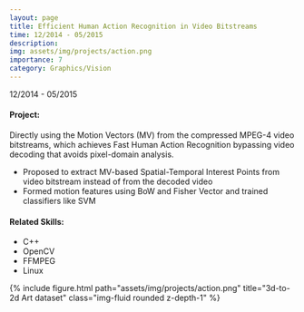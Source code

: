 ```yaml
---
layout: page
title: Efficient Human Action Recognition in Video Bitstreams
time: 12/2014 - 05/2015  
description: 
img: assets/img/projects/action.png
importance: 7
category: Graphics/Vision
---
```


12/2014 - 05/2015  


#### Project:

Directly using the Motion Vectors (MV) from the compressed MPEG-4 video bitstreams, which achieves Fast Human Action Recognition bypassing video decoding that avoids pixel-domain analysis.
- Proposed to extract MV-based Spatial-Temporal Interest Points from video bitstream instead of from the decoded video
- Formed motion features using BoW and Fisher Vector and trained classifiers like SVM

#### Related Skills:
- C++
- OpenCV
- FFMPEG
- Linux


<div class="row">
    <div class="col-sm mt-3 mt-md-0">
        {% include figure.html path="assets/img/projects/action.png" title="3d-to-2d Art dataset" class="img-fluid rounded z-depth-1" %}
    </div>
</div>